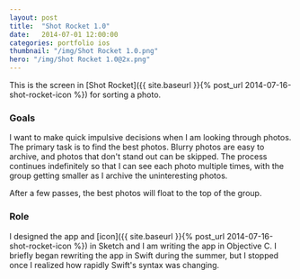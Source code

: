 ```yaml
---
layout: post
title:  "Shot Rocket 1.0"
date:   2014-07-01 12:00:00
categories: portfolio ios
thumbnail: "/img/Shot Rocket 1.0.png"
hero: "/img/Shot Rocket 1.0@2x.png"
---
```


This is the screen in [Shot Rocket]({{ site.baseurl }}{% post_url 2014-07-16-shot-rocket-icon %}) for sorting a photo.

### Goals
I want to make quick impulsive decisions when I am looking through photos. The primary task is to find the best photos. Blurry photos are easy to archive, and photos that don't stand out can be skipped. The process continues indefinitely so that I can see each photo multiple times, with the group getting smaller as I archive the uninteresting photos.

After a few passes, the best photos will float to the top of the group.

### Role
I designed the app and [icon]({{ site.baseurl }}{% post_url 2014-07-16-shot-rocket-icon %}) in Sketch and I am writing the app in Objective C. I briefly began rewriting the app in Swift during the summer, but I stopped once I realized how rapidly Swift's syntax was changing.
